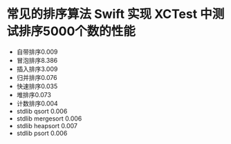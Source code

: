 # 常见的排序算法 Swift 实现 XCTest 中测试排序5000个数的性能

- 自带排序0.009
- 冒泡排序8.386
- 插入排序3.009
- 归并排序0.076
- 快速排序0.035
- 堆排序0.073
- 计数排序0.004
- stdlib qsort 0.006
- stdlib mergesort 0.006
- stdlib heapsort 0.007
- stdlib psort 0.006
